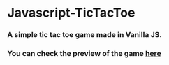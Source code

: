 # Javascript-TicTacToe
### A simple tic tac toe game made in Vanilla JS.
### You can check the preview of the game [here](https://ahmedskulj00.github.io/Javascript-TicTacToe/)
